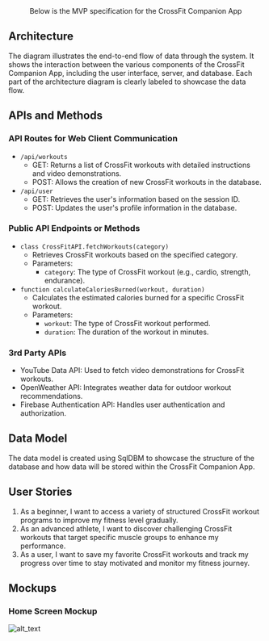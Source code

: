 
<center> Below is the MVP specification for the CrossFit Companion App </center>


## **Architecture**

The diagram illustrates the end-to-end flow of data through the system. It shows the interaction between the various components of the CrossFit Companion App, including the user interface, server, and database. Each part of the architecture diagram is clearly labeled to showcase the data flow.


## **APIs and Methods**


### **API Routes for Web Client Communication**



* `/api/workouts`
    * GET: Returns a list of CrossFit workouts with detailed instructions and video demonstrations.
    * POST: Allows the creation of new CrossFit workouts in the database.
* `/api/user`
    * GET: Retrieves the user's information based on the session ID.
    * POST: Updates the user's profile information in the database.


### **Public API Endpoints or Methods**



* `class CrossFitAPI.fetchWorkouts(category)`
    * Retrieves CrossFit workouts based on the specified category.
    * Parameters:
        * `category`: The type of CrossFit workout (e.g., cardio, strength, endurance).
* `function calculateCaloriesBurned(workout, duration)`
    * Calculates the estimated calories burned for a specific CrossFit workout.
    * Parameters:
        * `workout`: The type of CrossFit workout performed.
        * `duration`: The duration of the workout in minutes.


### **3rd Party APIs**



* YouTube Data API: Used to fetch video demonstrations for CrossFit workouts.
* OpenWeather API: Integrates weather data for outdoor workout recommendations.
* Firebase Authentication API: Handles user authentication and authorization.


## **Data Model**

The data model is created using SqlDBM to showcase the structure of the database and how data will be stored within the CrossFit Companion App.


## **User Stories**



1. As a beginner, I want to access a variety of structured CrossFit workout programs to improve my fitness level gradually.
2. As an advanced athlete, I want to discover challenging CrossFit workouts that target specific muscle groups to enhance my performance.
3. As a user, I want to save my favorite CrossFit workouts and track my progress over time to stay motivated and monitor my fitness journey.


## **Mockups**


### **Home Screen Mockup**


![alt_text](images/image1.png "image_tooltip")

